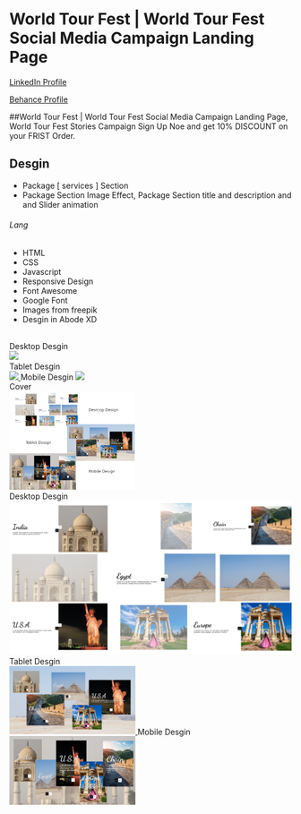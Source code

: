 # World Tour Fest | World Tour Fest Social Media Campaign Landing Page
<a href="https://www.linkedin.com/in/dharmendraverma95/" target="_blank">LinkedIn Profile </a>

<a href="https://www.behance.net/dhirukumar" target="_blank">Behance Profile </a>

##World Tour Fest | World Tour Fest Social Media Campaign Landing Page, World Tour Fest Stories Campaign Sign Up Noe and get 10% DISCOUNT on your FRIST Order.


## Desgin 
<ul>
  <li>Package [ services ] Section</li>
  <li>Package Section Image Effect, Package Section title and description and and Slider animation </li>
</ul>

###### Lang
<ul>
  <li>HTML</li>
  <li>CSS</li>
  <li>Javascript</li>
  <li>Responsive Design</li>
  <li>Font Awesome</li>
  <li>Google Font</li>
  <li>Images from freepik</li>
  <li>Desgin in Abode XD</li>
</ul>
<br>
<span>Desktop Desgin</span><br/>
<a href="https://www.behance.net/gallery/212934737/World-Tour-Fest-Social-Media-Campaign-Landing-Page" target="_blank" >
<img src="./img/desktop-laptop-landing-page.gif" width="575px"/>
</a>
<br />
<span>Tablet Desgin</span><br/>
<a href="https://www.behance.net/gallery/212934737/World-Tour-Fest-Social-Media-Campaign-Landing-Page" target="_blank" >
<img src="./img/tablet-landing-page.gif" width="225px"/>
</a>
<span>Mobile Desgin</span>
<a href="https://www.behance.net/gallery/212934737/World-Tour-Fest-Social-Media-Campaign-Landing-Page" target="_blank" >
<img src="./img/mobile-landing-page.gif" width="225px"/>
</a>
<br />
<span>Cover</span><br/>
<a href="https://www.behance.net/gallery/212934737/World-Tour-Fest-Social-Media-Campaign-Landing-Page" target="_blank" >
<img src="./img/cover.png" width="225px"/>
</a>
<br />
<span>Desktop Desgin</span><br/>
<a href="https://www.behance.net/gallery/212934737/World-Tour-Fest-Social-Media-Campaign-Landing-Page" target="_blank" >
<img src="./img/landing-page-desktop.png" width="525px"/>
</a>
<span>Tablet Desgin</span><br/>
<a href="https://www.behance.net/gallery/212934737/World-Tour-Fest-Social-Media-Campaign-Landing-Page" target="_blank" >
<img src="./img/landing-page-tablet-design.png" width="225px"/>
</a>
<span>Mobile Desgin</span>
<a href="https://www.behance.net/gallery/212934737/World-Tour-Fest-Social-Media-Campaign-Landing-Page" target="_blank" >
<img src="./img/landing-page-mobile.png" width="225px"/>
</a>




